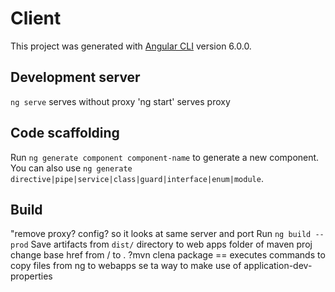 # Client

This project was generated with [Angular CLI](https://github.com/angular/angular-cli) version 6.0.0.

## Development server

`ng serve` serves without proxy
'ng start' serves proxy



## Code scaffolding

Run `ng generate component component-name` to generate a new component. You can also use `ng generate directive|pipe|service|class|guard|interface|enum|module`.

## Build

"remove proxy? config? so it looks at same server and port
Run `ng build --prod` 
Save artifacts from  `dist/` directory to web apps folder of maven proj
change base href from / to .
?mvn clena package  == executes commands to copy files from ng to webapps
se ta way to make use of application-dev-properties

